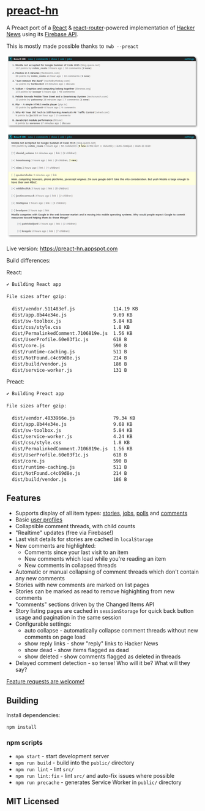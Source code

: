 # [preact-hn](https://preact-hn.appspot.com)

A Preact port of a [React](http://facebook.github.io/react) &
[react-router](https://github.com/rackt/react-router)-powered implementation of
[Hacker News](https://news.ycombinator.com) using its
[Firebase API](https://github.com/HackerNews/API).

This is mostly made possible thanks to `nwb --preact`

[![react-hn screenshot](https://github.com/insin/react-hn/raw/master/screenshot.png "New comment highlighting in react-hn")](https://react-hn.appspot.com)

Live version: https://preact-hn.appspot.com

Build differences:

React: 

```
✔ Building React app

File sizes after gzip:

  dist/vendor.511483ef.js              114.19 KB
  dist/app.8b44e34e.js                 9.69 KB
  dist/sw-toolbox.js                   5.84 KB
  dist/css/style.css                   1.8 KB
  dist/PermalinkedComment.7106819e.js  1.56 KB
  dist/UserProfile.60e03f1c.js         618 B
  dist/core.js                         590 B
  dist/runtime-caching.js              511 B
  dist/NotFound.c4c69d8e.js            214 B
  dist/build/vendor.js                 186 B
  dist/service-worker.js               131 B
```

Preact:

```
✔ Building Preact app

File sizes after gzip:

  dist/vendor.4833966e.js              79.34 KB
  dist/app.8b44e34e.js                 9.68 KB
  dist/sw-toolbox.js                   5.84 KB
  dist/service-worker.js               4.24 KB
  dist/css/style.css                   1.8 KB
  dist/PermalinkedComment.7106819e.js  1.56 KB
  dist/UserProfile.60e03f1c.js         618 B
  dist/core.js                         590 B
  dist/runtime-caching.js              511 B
  dist/NotFound.c4c69d8e.js            214 B
  dist/build/vendor.js                 186 B
```

## Features

* Supports display of all item types:
  [stories](https://preact-hn.appspot.com/#/story/8863),
  [jobs](https://preact-hn.appspot.com/#/job/8426937),
  [polls](https://preact-hn.appspot.com/#/poll/126809) and
  [comments](https://preact-hn.appspot.com/#/comment/8054455)
* Basic [user profiles](https://preact-hn.appspot.com/#/user/patio11)
* Collapsible comment threads, with child counts
* "Realtime" updates (free via Firebase!)
* Last visit details for stories are cached in `localStorage`
* New comments are highlighted:
  * Comments since your last visit to an item
  * New comments which load while you're reading an item
  * New comments in collapsed threads
* Automatic or manual collapsing of comment threads which don't contain any new
  comments
* Stories with new comments are marked on list pages
* Stories can be marked as read to remove highighting from new comments
* "comments" sections driven by the Changed Items API
* Story listing pages are cached in `sessionStorage` for quick back button usage
  and pagination in the same session
* Configurable settings:
  * auto collapse - automatically collapse comment threads without new comments
    on page load
  * show reply links - show "reply" links to Hacker News
  * show dead - show items flagged as dead
  * show deleted - show comments flagged as deleted in threads
* Delayed comment detection - so tense! Who will it be? What will they say?

[Feature requests are welcome!](https://github.com/addyosmani/preact-hn/issues/new)

## Building

Install dependencies:

```
npm install
```

### npm scripts

* `npm start` - start development server
* `npm run build` - build into the `public/` directory
* `npm run lint` - lint `src/`
* `npm run lint:fix` - lint `src/` and auto-fix issues where possible
* `npm run precache` - generates Service Worker in `public/` directory

## MIT Licensed
